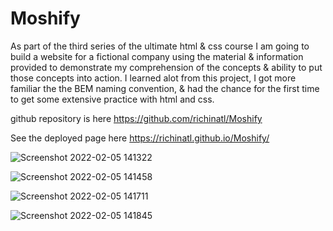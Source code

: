 # Moshify

As part of the third series of the ultimate html & css course I am going to build a website for a fictional company using the material & information provided to demonstrate my comprehension of the concepts & ability to put those concepts into action. I learned alot from this project, I got more familiar the the BEM naming convention, & had the chance for the first time to get some extensive practice with html and css.

github repository is here https://github.com/richinatl/Moshify

See the deployed page here https://richinatl.github.io/Moshify/

![Screenshot 2022-02-05 141322](https://user-images.githubusercontent.com/95508564/152655827-c1aed776-1a27-4f0c-83b2-9b9d22da090c.png)


![Screenshot 2022-02-05 141458](https://user-images.githubusercontent.com/95508564/152655835-06fa85ce-2533-4622-bd2c-e311c47e5006.png)


![Screenshot 2022-02-05 141711](https://user-images.githubusercontent.com/95508564/152655842-1644b12d-dae2-4464-a50a-db02a757cd39.png)


![Screenshot 2022-02-05 141845](https://user-images.githubusercontent.com/95508564/152655846-4efefeeb-9b87-4798-a619-028bdb131e7f.png)
